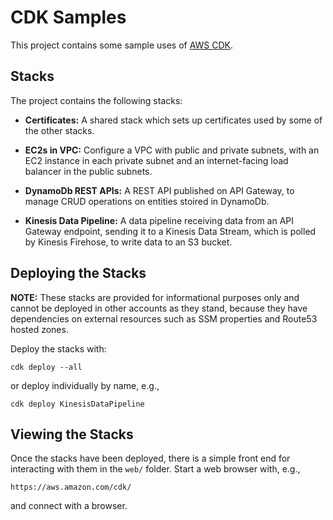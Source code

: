 # CDK Samples

This project contains some sample  uses of
[AWS CDK](https://aws.amazon.com/cdk/).


## Stacks

The project contains the following stacks:

* **Certificates:** A shared stack which sets up certificates used by some of
  the other stacks.

* **EC2s in VPC:** Configure a VPC with public and private subnets, with an EC2
  instance in each private subnet and an internet-facing load balancer in the
  public subnets.

* **DynamoDb REST APIs:** A REST API published on API Gateway, to manage
  CRUD operations on entities stoired in DynamoDb.

* **Kinesis Data Pipeline:** A data pipeline receiving data from an API Gateway
  endpoint, sending it to a Kinesis Data Stream, which is polled by Kinesis
  Firehose, to write data to an S3 bucket.


## Deploying the Stacks

**NOTE:** These stacks are provided for informational purposes only and cannot
be deployed in other accounts as they stand, because they have dependencies on
external resources such as SSM properties and Route53 hosted zones.

Deploy the stacks with:
```
cdk deploy --all
```
or deploy individually by name, e.g.,
```
cdk deploy KinesisDataPipeline
```


## Viewing the Stacks

Once the stacks have been deployed, there is a simple front end for interacting
with them in the `web/` folder. Start a web browser with, e.g.,
```
https://aws.amazon.com/cdk/
```
and connect with a browser.
